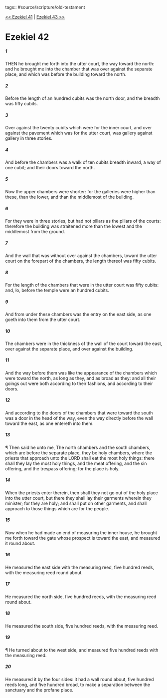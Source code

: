 tags:: #source/scripture/old-testament

[<< Ezekiel 41](/old-testament/26_Ezekiel/Ezekiel_41.md) | [Ezekiel 43 >>](/old-testament/26_Ezekiel/Ezekiel_43.md)

# Ezekiel 42

##### 1

THEN he brought me forth into the utter court, the way toward the north: and he brought me into the chamber that was over against the separate place, and which was before the building toward the north.

##### 2

Before the length of an hundred cubits was the north door, and the breadth was fifty cubits.

##### 3

Over against the twenty cubits which were for the inner court, and over against the pavement which was for the utter court, was gallery against gallery in three stories.

##### 4

And before the chambers was a walk of ten cubits breadth inward, a way of one cubit; and their doors toward the north.

##### 5

Now the upper chambers were shorter: for the galleries were higher than these, than the lower, and than the middlemost of the building.

##### 6

For they were in three stories, but had not pillars as the pillars of the courts: therefore the building was straitened more than the lowest and the middlemost from the ground.

##### 7

And the wall that was without over against the chambers, toward the utter court on the forepart of the chambers, the length thereof was fifty cubits.

##### 8

For the length of the chambers that were in the utter court was fifty cubits: and, lo, before the temple were an hundred cubits.

##### 9

And from under these chambers was the entry on the east side, as one goeth into them from the utter court.

##### 10

The chambers were in the thickness of the wall of the court toward the east, over against the separate place, and over against the building.

##### 11

And the way before them was like the appearance of the chambers which were toward the north, as long as they, and as broad as they: and all their goings out were both according to their fashions, and according to their doors.

##### 12

And according to the doors of the chambers that were toward the south was a door in the head of the way, even the way directly before the wall toward the east, as one entereth into them.

##### 13

¶ Then said he unto me, The north chambers and the south chambers, which are before the separate place, they be holy chambers, where the priests that approach unto the LORD shall eat the most holy things: there shall they lay the most holy things, and the meat offering, and the sin offering, and the trespass offering; for the place is holy.

##### 14

When the priests enter therein, then shall they not go out of the holy place into the utter court, but there they shall lay their garments wherein they minister; for they are holy; and shall put on other garments, and shall approach to those things which are for the people.

##### 15

Now when he had made an end of measuring the inner house, he brought me forth toward the gate whose prospect is toward the east, and measured it round about.

##### 16

He measured the east side with the measuring reed, five hundred reeds, with the measuring reed round about.

##### 17

He measured the north side, five hundred reeds, with the measuring reed round about.

##### 18

He measured the south side, five hundred reeds, with the measuring reed.

##### 19

¶ He turned about to the west side, and measured five hundred reeds with the measuring reed.

##### 20

He measured it by the four sides: it had a wall round about, five hundred reeds long, and five hundred broad, to make a separation between the sanctuary and the profane place.
